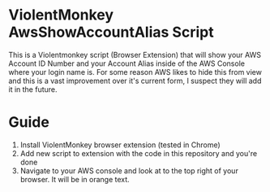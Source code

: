 # ViolentMonkey AwsShowAccountAlias Script
This is a Violentmonkey script (Browser Extension) that will show your AWS Account ID Number and your Account Alias inside of the AWS Console where your login name is. For some reason AWS likes to hide this from view and this is a vast improvement over it's current form, I suspect they will add it in the future.

# Guide
1. Install ViolentMonkey browser extension (tested in Chrome)
2. Add new script to extension with the code in this repository and you're done
3. Navigate to your AWS console and look at to the top right of your browser. It will be in orange text.

